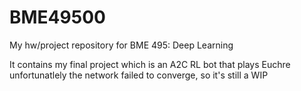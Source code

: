# BME49500
My hw/project repository for BME 495: Deep Learning

It contains my final project which is an A2C RL bot that plays Euchre unfortunatlely the network failed to converge, so it's still a WIP
